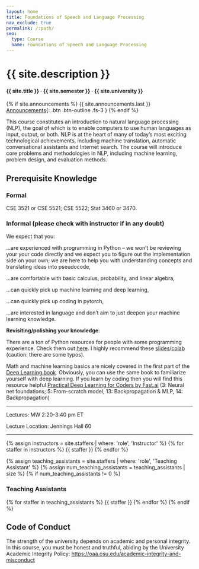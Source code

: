 ```yaml
---
layout: home
title: Foundations of Speech and Language Processing
nav_exclude: true
permalink: /:path/
seo:
  type: Course
  name: Foundations of Speech and Language Processing
---
```


<!-- # {{ site.tagline }} -->
<!-- {: .mb-2 } -->
# {{ site.description }}
#### {{ site.title }} &middot; {{ site.semester }} &middot; {{ site.university }}

{% if site.announcements %}
{{ site.announcements.last }}
[Announcements](announcements.md){: .btn .btn-outline .fs-3 }
{% endif %}

<!-- <img src="assets/images/crafting_software_header_noBG.png" > 

## Welcome to 17-950 Crafting Software-->

This course constitutes an introduction to natural language processing (NLP), the goal of which is to enable computers to use human languages as input, output, or both. 
NLP is at the heart of many of today’s most exciting technological achievements, including machine translation, automatic conversational assistants and Internet search. 
The course will introduce core problems and methodologies in NLP, including machine learning, problem design, and evaluation methods.

## Prerequisite Knowledge

### Formal

CSE 3521 or CSE 5521; CSE 5522; Stat 3460 or 3470.

### Informal (please check with instructor if in any doubt)

We expect that you:

…are experienced with programming in Python – we won’t be reviewing your your code directly and we expect you to figure out the implementation side on your own; we are here to help you with understanding concepts and translating ideas into pseudocode,

…are comfortable with basic calculus, probability, and linear algebra,

…can quickly pick up machine learning and deep learning,

…can quickly pick up coding in pytorch,

…are interested in language and don’t aim to just deepen your machine learning knowledge.

**Revisiting/polishing your knowledge**:

There are a ton of Python resources for people with some programming experience. Check them out [here](https://wiki.python.org/moin/BeginnersGuide/Programmers). I highly recommend these [slides](https://web.stanford.edu/class/cs224n/readings/cs224n-python-review-2023.pdf)/[colab](https://colab.research.google.com/drive/1hxWtr98jXqRDs_rZLZcEmX_hUcpDLq6e?usp=sharing) (caution: there are some typos).

Math and machine learning basics are nicely covered in the first part of the [Deep Learning book](https://www.deeplearningbook.org/). Obviously, you can use the same book to familiarize yourself with deep learning. If you learn by coding then you will find this resource helpful [Practical Deep Learning for Coders by Fast.ai](https://course.fast.ai/) (3: Neural net foundations; 5: From-scratch model, 13: Backpropagation & MLP, 14: Backpropagation)

---

Lectures: MW 2:20-3:40 pm ET 

Lecture Location: Jennings Hall 60

---

{% assign instructors = site.staffers | where: 'role', 'Instructor' %}
{% for staffer in instructors %}
{{ staffer }}
{% endfor %}

{% assign teaching_assistants = site.staffers | where: 'role', 'Teaching Assistant' %}
{% assign num_teaching_assistants = teaching_assistants | size %}
{% if num_teaching_assistants != 0 %}
### Teaching Assistants

{% for staffer in teaching_assistants %}
{{ staffer }}
{% endfor %}
{% endif %}

## Code of Conduct

The strength of the university depends on academic and personal integrity. In this course, you must be honest and truthful, abiding by the University Academic Integrity Policy: https://oaa.osu.edu/academic-integrity-and-misconduct


